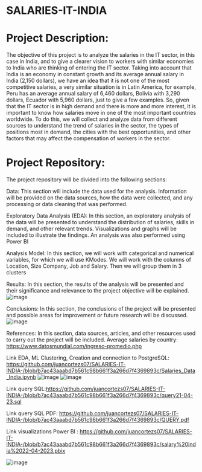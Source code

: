 # SALARIES-IT-INDIA
# Project Description:

The objective of this project is to analyze the salaries in the IT sector, in this case in India, and to give a clearer vision to workers with similar economies to India who are thinking of entering the IT sector.  Taking into account that India is an economy in constant growth and its average annual salary in India (2,150 dollars), we have an idea that it is not one of the most competitive salaries, a very similar situation is in Latin America, for example, Peru has an average annual salary of 6,460 dollars, Bolivia with 3,290 dollars, Ecuador with 5,960 dollars, just to give a few examples. 
So, given that the IT sector is in high demand and there is more and more interest, it is important to know how salaries move in one of the most important countries worldwide.
To do this, we will collect and analyze data from different sources to understand the trend of salaries in the sector, the types of positions most in demand, the cities with the best opportunities, and other factors that may affect the compensation of workers in the sector.

# Project Repository: 

The project repository will be divided into the following sections:

Data: This section will include the data used for the analysis. Information will be provided on the data sources, how the data were collected, and any processing or data cleaning that was performed.


Exploratory Data Analysis (EDA): In this section, an exploratory analysis of the data will be presented to understand the distribution of salaries, skills in demand, and other relevant trends. Visualizations and graphs will be included to illustrate the findings.  An analysis was also performed using Power BI


Analysis Model: In this section, we will work with categorical and numerical variables, for which we will use KModes. We will work with the columns of Location, Size Company, Job and Salary. Then we will group them in 3 clusters


Results: In this section, the results of the analysis will be presented and their significance and relevance to the project objective will be explained.
![image](https://user-images.githubusercontent.com/106040107/233903209-b4f1f86d-2b73-4020-836f-3167e19e0070.png)



Conclusions: In this section, the conclusions of the project will be presented and possible areas for improvement or future research will be discussed.
![image](https://user-images.githubusercontent.com/106040107/233903240-bdde3a56-347c-4c97-8825-b2668f326b0a.png)


References: In this section, data sources, articles, and other resources used to carry out the project will be included.
Average salaries by country: https://www.datosmundial.com/ingreso-promedio.php

Link EDA, ML Clustering, Creation and connection to PostgreSQL: https://github.com/juancortezs07/SALARIES-IT-INDIA-/blob/b7ac43aaabd7b561c98b661f3a266d7f4369893c/Salaries_Data_India.ipynb
![image](https://user-images.githubusercontent.com/106040107/233902994-997937c1-8451-4aff-aafb-588690d7f995.png)
![image](https://user-images.githubusercontent.com/106040107/233903044-b86cbca7-f7c2-464e-b460-6bac0bf8a0a7.png)


Link  query SQL:https://github.com/juancortezs07/SALARIES-IT-INDIA-/blob/b7ac43aaabd7b561c98b661f3a266d7f4369893c/query21-04-23.sql

Link query SQL PDF: https://github.com/juancortezs07/SALARIES-IT-INDIA-/blob/b7ac43aaabd7b561c98b661f3a266d7f4369893c/QUERY.pdf

Link visualizations Power BI : https://github.com/juancortezs07/SALARIES-IT-INDIA-/blob/b7ac43aaabd7b561c98b661f3a266d7f4369893c/salary%20india%2022-04-2023.pbix

![image](https://user-images.githubusercontent.com/106040107/233902781-39ae9238-a743-44e0-a7f9-55e652f651f7.png)

